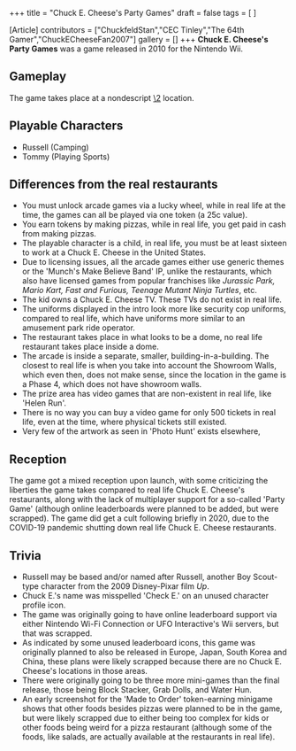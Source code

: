 +++
title = "Chuck E. Cheese's Party Games"
draft = false
tags = [ ]

[Article]
contributors = ["ChuckfeldStan","CEC Tinley","The 64th Gamer","ChuckECheeseFan2007"]
gallery = []
+++
**Chuck E. Cheese's Party Games** was a game released in 2010 for the Nintendo Wii.

##  Gameplay ## 
The game takes place at a nondescript [\2](\1) location.

##  Playable Characters ## 

* Russell (Camping)
* Tommy (Playing Sports)

##  Differences from the real restaurants ## 

* You must unlock arcade games via a lucky wheel, while in real life at the time, the games can all be played via one token (a 25c value).
* You earn tokens by making pizzas, while in real life, you get paid in cash from making pizzas.
* The playable character is a child, in real life, you must be at least sixteen to work at a Chuck E. Cheese in the United States.
* Due to licensing issues, all the arcade games either use generic themes or the 'Munch's Make Believe Band' IP, unlike the restaurants, which also have licensed games from popular franchises like _Jurassic Park, Mario Kart, Fast and Furious, Teenage Mutant Ninja Turtles_, etc.
* The kid owns a Chuck E. Cheese TV. These TVs do not exist in real life.
* The uniforms displayed in the intro look more like security cop uniforms, compared to real life, which have uniforms more similar to an amusement park ride operator.
* The restaurant takes place in what looks to be a dome, no real life restaurant takes place inside a dome.
* The arcade is inside a separate, smaller, building-in-a-building. The closest to real life is when you take into account the Showroom Walls, which even then, does not make sense, since the location in the game is a Phase 4, which does not have showroom walls.
* The prize area has video games that are non-existent in real life, like 'Helen Run'.
* There is no way you can buy a video game for only 500 tickets in real life, even at the time, where physical tickets still existed.
* Very few of the artwork as seen in 'Photo Hunt' exists elsewhere, 

##  Reception ## 
The game got a mixed reception upon launch, with some criticizing the liberties the game takes compared to real life Chuck E. Cheese's restaurants, along with the lack of multiplayer support for a so-called 'Party Game' (although online leaderboards were planned to be added, but were scrapped). The game did get a cult following briefly in 2020, due to the COVID-19 pandemic shutting down real life Chuck E. Cheese restaurants.

##  Trivia ## 

* Russell may be based and/or named after Russell, another Boy Scout-type character from the 2009 Disney-Pixar film _Up_.
* Chuck E.'s name was misspelled 'Check E.' on an unused character profile icon.
* The game was originally going to have online leaderboard support via either Nintendo Wi-Fi Connection or UFO Interactive's Wii servers, but that was scrapped.
* As indicated by some unused leaderboard icons, this game was originally planned to also be released in Europe, Japan, South Korea and China, these plans were likely scrapped because there are no Chuck E. Cheese's locations in those areas.
* There were originally going to be three more mini-games than the final release, those being Block Stacker, Grab Dolls, and Water Hun.
* An early screenshot for the 'Made to Order' token-earning minigame shows that other foods besides pizzas were planned to be in the game, but were likely scrapped due to either being too complex for kids or other foods being weird for a pizza restaurant (although some of the foods, like salads, are actually available at the restaurants in real life).